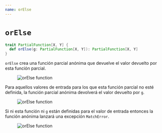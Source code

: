 ```yaml
---
name: orElse
---
```


# `orElse`

~~~ scala
trait PartialFunction[X, Y] {
  def orElse(g: PartialFunction[X, Y]): PartialFunction[X, Y]
}
~~~

`orElse` crea una función parcial anónima que devuelve el valor devuelto por esta función parcial.

<figure class="diagram">
  <img src="../images/orElse.svg" alt="orElse function">
  <!-- <figcaption class="diagram-desc"></figcaption> -->
</figure>

Para aquellos valores de entrada para los que esta función parcial no esté definida, la función parcial anónima devolverá el valor devuelto por `g`.

<figure class="diagram">
  <img src="../images/orElse.2.svg" alt="orElse function">
  <!-- <figcaption class="diagram-desc"></figcaption> -->
</figure>

Si ni esta función ni `g` están definidas para el valor de entrada entonces la función anónima lanzará una excepción `MatchError`.

<figure class="diagram">
  <img src="../images/orElse.3.svg" alt="orElse function">
  <!-- <figcaption class="diagram-desc"></figcaption> -->
</figure>
